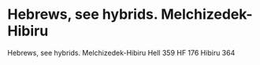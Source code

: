 # Hebrews, see hybrids. Melchizedek-Hibiru

Hebrews, see hybrids. Melchizedek-Hibiru
Hell 359
HF 176
Hibiru 364